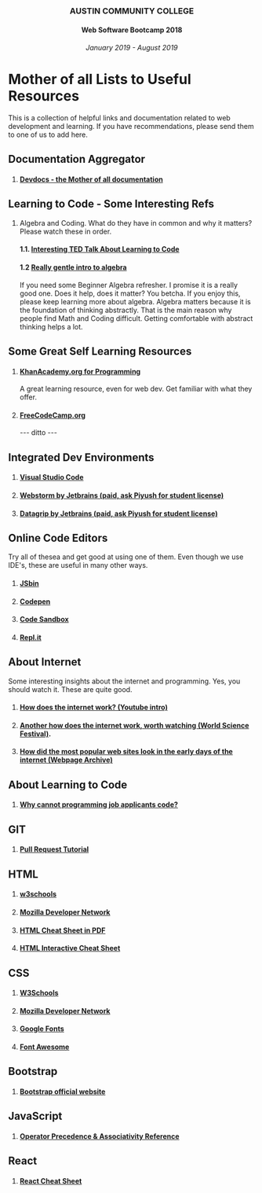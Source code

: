 <center>
 
### AUSTIN COMMUNITY COLLEGE 
#### Web Software Bootcamp 2018
###### January 2019 - August 2019

</center>

# Mother of all Lists to Useful Resources

This is a collection of helpful links and documentation related to web development and learning.  If you have recommendations, please send them
to one of us to add here.

## Documentation Aggregator
1. #### [Devdocs - the Mother of all documentation](https://devdocs.io)

## Learning to Code - Some Interesting Refs
1. Algebra and Coding. What do they have in common and why it matters?  Please watch these in order. 
   #### 1.1. [Interesting TED Talk About Learning to Code](https://www.youtube.com/watch?v=FbqnaoU-3VI)
   #### 1.2 [Really gentle intro to algebra](https://www.youtube.com/watch?v=NybHckSEQBI) 
   If you need some Beginner Algebra refresher. I promise it is a really good one.  Does it help, does it matter?  You betcha. If you enjoy this, please keep learning more about algebra.  Algebra matters because it is the foundation of thinking abstractly.  That is the main reason why people find Math and Coding difficult. Getting comfortable with abstract thinking helps a lot.

## Some Great Self Learning Resources

1. #### [KhanAcademy.org for Programming](https://www.khanacademy.org/computing/computer-programming)
    A great learning resource, even for web dev.  Get familiar with what they offer.
1. #### [FreeCodeCamp.org](freecodecamp.org) 
    --- ditto ---

## Integrated Dev Environments
1. #### [Visual Studio Code](https://code.visualstudio.com/)
1. #### [Webstorm by Jetbrains (paid, ask Piyush for student license)](https://www.jetbrains.com/webstorm/)
1. #### [Datagrip by Jetbrains (paid, ask Piyush for student license)](https://www.jetbrains.com/datagrip/)

## Online Code Editors

Try all of thesea and get good at using one of them.  Even though we use IDE's, these are useful in many other ways.
1. #### [JSbin](https://jsbin.com/?html,css,js,output)
1. #### [Codepen](https://codepen.io/pen/tour/welcome/start)
1. #### [Code Sandbox](https://codesandbox.io/)
1. #### [Repl.it](https://repl.it/)

## About Internet

Some interesting insights about the internet and programming.  Yes, you should watch it.  These are quite good.

1. #### [How does the internet work? (Youtube intro)](https://www.youtube.com/watch?v=7_LPdttKXPc) 
1. #### [Another how does the internet work, worth watching (World Science Festival)](https://youtu.be/ewrBalT_eBM).
1. #### [How did the most popular web sites look in the early days of the internet (Webpage Archive)](https://archive.org/web/)

## About Learning to Code
1. #### [Why cannot programming job applicants code?](https://blog.codinghorror.com/why-cant-programmers-program/)

## GIT
1. #### [Pull Request Tutorial](https://yangsu.github.io/pull-request-tutorial/)

## HTML
1. #### [w3schools](https://www.w3schools.com/html/default.asp)
1. #### [Mozilla Developer Network](https://developer.mozilla.org/en-US/docs/Web/HTML)
1. #### [HTML Cheat Sheet in PDF](https://cdn.rawgit.com/hostinger/banners/2d7a9209/tutorials/pdf/The-Complete-HTML-Cheat-Sheet.pdf)
1. #### [HTML Interactive Cheat Sheet](https://htmlcheatsheet.com/)

## CSS
1. #### [W3Schools](https://www.w3schools.com/css/default.asp)
1. #### [Mozilla Developer Network](https://developer.mozilla.org/en-US/docs/Web/CSS)
1. #### [Google Fonts](https://fonts.google.com/)
1. #### [Font Awesome](https://fontawesome.com)

## Bootstrap
1. #### [Bootstrap official website](https://getbootstrap.com/)

## JavaScript
1. #### [Operator Precedence & Associativity Reference](https://developer.mozilla.org/en-US/docs/Web/JavaScript/Reference/Operators/Operator_Precedence#Table)

## React
1. #### [React Cheat Sheet](https://devhints.io/react)
